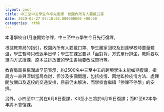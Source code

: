 ```yaml
---
layout: post
title: 中三至中五學生今率先復課　校園內所有人要戴口罩
date: 2020-05-27 07:18:03.000000000 +08:00
categories: rthk
---
```


本港學校自1月底開始停課，中三至中五學生今日先行復課。

根據教育局的指引，校園內所有人要戴口罩、學生離家回校及到達學校時要量體溫，學生暫時只改返半日學；學生在課室要以「面對背」方式單行排坐，教師要以單向方式授課，原本並排放置的學生書枱要改成單行等。

教育局局長楊潤雄早前表示，約2500名中三至中五的跨境學生未能如期復課，指局方一直與深圳當局商討，但涉及多個問題，包括疫情、兩地監控疫情方法、處理開放關口及返校的交通安排，目前仍未解決，而學校會繼續「停課不停學」的安排。 

另外，小四至中二將在6月8日復課，K3至小三將於6月15日復課；而K1至K2本學年將不會復課。
